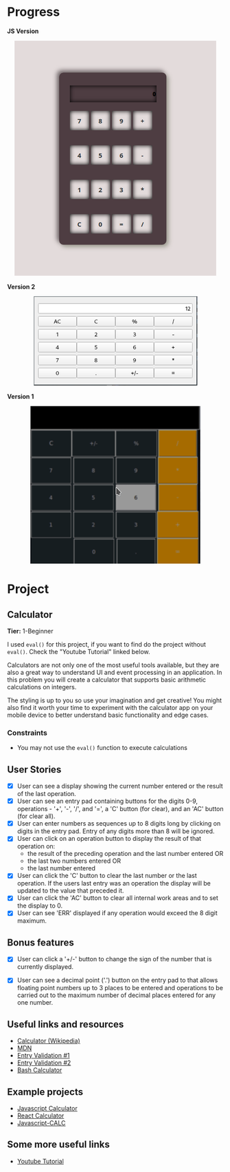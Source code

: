 # Progress

**JS Version**


<p align="center">
  <img width="470" height="546" src="images/js.png"></img>
</p>

**Version 2**

<p align="center">
  <img width="381" height="207" src="images/v1.png"></img>
</p>

**Version 1**
<p align="center">
  <img width="396" height="366" src="images/v2.gif"></img>
</p>


# Project
## Calculator

**Tier:** 1-Beginner


I used `eval()` for this project, if you want to find do the project without `eval()`. Check the "Youtube Tutorial" linked below. 

Calculators are not only one of the most useful tools available, but they are
also a great way to understand UI and event processing in an application. In
this problem you will create a calculator that supports basic arithmetic
calculations on integers. 

The styling is up to you so use your imagination and get creative! You might
also find it worth your time to experiment with the calculator app on your
mobile device to better understand basic functionality and edge cases.

### Constraints

- You may not use the `eval()` function to execute calculations

## User Stories

-   [x] User can see a display showing the current number entered or the
result of the last operation.
-   [x] User can see an entry pad containing buttons for the digits 0-9, 
operations - '+', '-', '/', and '=', a 'C' button (for clear), and an 'AC'
button (for clear all).
-   [x] User can enter numbers as sequences up to 8 digits long by clicking on
digits in the entry pad. Entry of any digits more than 8 will be ignored.
-   [x] User can click on an operation button to display the result of that
operation on:
    * the result of the preceding operation and the last number entered OR
    * the last two numbers entered OR
    * the last number entered
-   [x] User can click the 'C' button to clear the last number or the last
operation. If the users last entry was an operation the display will be
updated to the value that preceded it.
-   [x] User can click the 'AC' button to clear all internal work areas and
to set the display to 0.
-   [x] User can see 'ERR' displayed if any operation would exceed the 
8 digit maximum.

## Bonus features

-   [x] User can click a '+/-' button to change the sign of the number that is
currently displayed.
-   [x] User can see a decimal point ('.') button on the entry pad to that 
allows floating point numbers up to 3 places to be entered and operations to
be carried out to the maximum number of decimal places entered for any one
number.


## Useful links and resources

- [Calculator (Wikipedia)](https://en.wikipedia.org/wiki/Calculator)
- [MDN](https://developer.mozilla.org/en-US/)
- [Entry Validation #1](https://stackoverflow.com/questions/4140437/interactively-validating-entry-widget-content-in-tkinter/4140988#4140988)
- [Entry Validation #2](https://stackoverflow.com/questions/8959815/restricting-the-value-in-tkinter-entry-widget)
- [Bash Calculator](https://stackoverflow.com/questions/14350556/creating-a-calculator-script)

## Example projects

- [Javascript Calculator](https://codepen.io/giana/pen/GJMBEv)
- [React Calculator](https://codepen.io/mjijackson/pen/xOzyGX)
- [Javascript-CALC](https://github.com/x0uter/javascript-calc)

## Some more useful links

- [Youtube Tutorial](https://www.youtube.com/watch?v=8jrEVihl-E4)   
